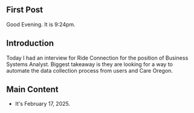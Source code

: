 ## First Post

Good Evening. It is 9:24pm.

## Introduction

Today I had an interview for Ride Connection for the position of Business Systems Analyst. Biggest takeaway is they are looking for a way to automate the data collection process from users and Care Oregon.

## Main Content

- It's February 17, 2025.